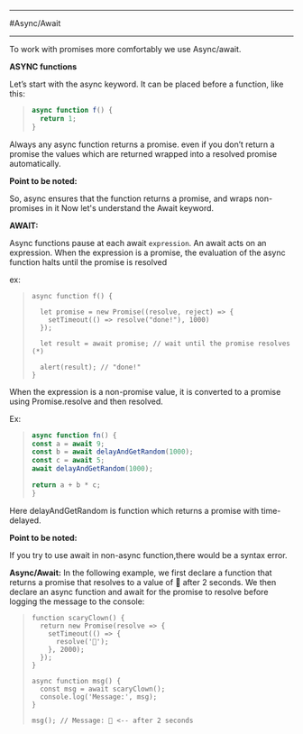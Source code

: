 ____
#Async/Await
____

To work with promises more comfortably we use Async/await.

**ASYNC functions**

Let’s start with the async keyword. It can be placed before a function, like this:

> ```js
> async function f() {
>   return 1;
> }
> 
> ```

Always any async function returns a promise. even if you don’t return a promise the values which are returned wrapped into a resolved promise automatically.

**Point to be noted:**

So, async ensures that the function returns a promise, and wraps non-promises in it
Now let's understand the Await keyword.

**AWAIT:**

Async functions pause at each await `expression`.
An await acts on an expression. When the expression is a promise, the evaluation of the async function halts until the promise is resolved

ex:
> ```
> async function f() {
> 
>   let promise = new Promise((resolve, reject) => {
>     setTimeout(() => resolve("done!"), 1000)
>   });
> 
>   let result = await promise; // wait until the promise resolves (*)
> 
>   alert(result); // "done!"
>}
>
>```

When the expression is a non-promise value, it is converted to a promise using Promise.resolve and then resolved.

Ex:
> ```js
> async function fn() {
> const a = await 9;
> const b = await delayAndGetRandom(1000);
> const c = await 5;
> await delayAndGetRandom(1000);
> 
> return a + b * c;
> }
> 
> ```

Here delayAndGetRandom is function which returns a promise with time-delayed.

**Point to be noted:**

If you try to use await in non-async function,there would be a syntax error.

**Async/Await:**
In the following example, we first declare a function that returns a promise that resolves to a value of 🤡 after 2 seconds. We then declare an async function and await for the promise to resolve before logging the message to the console:
> ```
> function scaryClown() {
>   return new Promise(resolve => {
>     setTimeout(() => {
>       resolve('🤡');
>     }, 2000);
>   });
> }
> 
> async function msg() {
>   const msg = await scaryClown();
>   console.log('Message:', msg);
> }
> 
> msg(); // Message: 🤡 <-- after 2 seconds
>```
